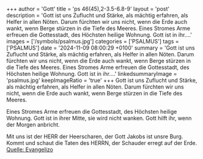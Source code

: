 +++
author = 'Gott'
title = 'ps 46(45),2-3.5-6.8-9'
layout = 'post'
description = 'Gott ist uns Zuflucht und Stärke,  als mächtig erfahren, als Helfer in allen Nöten. Darum fürchten wir uns nicht, wenn die Erde auch wankt,  wenn Berge stürzen in die Tiefe des Meeres.  Eines Stromes Arme erfreuen die Gottesstadt,  des Höchsten heilige Wohnung. Gott ist in ihr....'
images = ['/symbols/psalmus.jpg']
categories = ['PSALMUS']
tags = ['PSALMUS']
date = '2024-11-09 08:00:29 +0100'
summary = 'Gott ist uns Zuflucht und Stärke,  als mächtig erfahren, als Helfer in allen Nöten. Darum fürchten wir uns nicht, wenn die Erde auch wankt,  wenn Berge stürzen in die Tiefe des Meeres.  Eines Stromes Arme erfreuen die Gottesstadt,  des Höchsten heilige Wohnung. Gott ist in ihr....'
linkedsummaryImage = 'psalmus.jpg'
keepImageRatio = 'true'
+++
Gott ist uns Zuflucht und Stärke, 
als mächtig erfahren, als Helfer in allen Nöten.
Darum fürchten wir uns nicht, wenn die Erde auch wankt, 
wenn Berge stürzen in die Tiefe des Meeres.

Eines Stromes Arme erfreuen die Gottesstadt, 
des Höchsten heilige Wohnung.
Gott ist in ihrer Mitte, sie wird nicht wanken.<!--more--> 
Gott hilft ihr, wenn der Morgen anbricht.

Mit uns ist der HERR der Heerscharen, 
der Gott Jakobs ist unsre Burg.
Kommt und schaut die Taten des HERRN, 
der Schauder erregt auf der Erde.<br> [Quelle: Evangelizo](https://evangeliumtagfuertag.org/DE/gospel)
